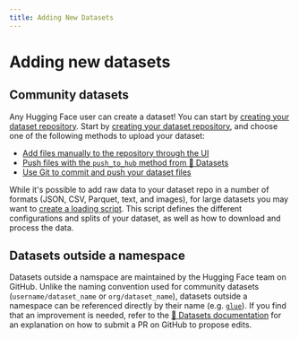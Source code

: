 ```yaml
---
title: Adding New Datasets
---
```


<h1>Adding new datasets</h1>

## Community datasets

Any Hugging Face user can create a dataset! You can start by [creating your dataset repository](https://huggingface.co/new-dataset). Start by [creating your dataset repository](https://huggingface.co/new-dataset), and choose one of the following methods to upload your dataset:

* [Add files manually to the repository through the UI](https://huggingface.co/docs/datasets/upload_dataset#upload-your-files)
* [Push files with the `push_to_hub` method from 🤗 Datasets](https://huggingface.co/docs/datasets/upload_dataset#upload-from-python)
* [Use Git to commit and push your dataset files](https://huggingface.co/docs/datasets/share#clone-the-repository)

While it's possible to add raw data to your dataset repo in a number of formats (JSON, CSV, Parquet, text, and images), for large datasets you may want to [create a loading script](https://huggingface.co/docs/datasets/dataset_script#create-a-dataset-loading-script). This script defines the different configurations and splits of your dataset, as well as how to download and process the data.

## Datasets outside a namespace

Datasets outside a namspace are maintained by the Hugging Face team on GitHub. Unlike the naming convention used for community datasets (`username/dataset_name` or `org/dataset_name`), datasets outside a namespace can be referenced directly by their name (e.g. [`glue`](https://huggingface.co/datasets/glue)). If you find that an improvement is needed, refer to the [🤗 Datasets documentation](https://huggingface.co/docs/datasets/v2.2.1/en/share#datasets-on-github-legacy) for an explanation on how to submit a PR on GitHub to propose edits.